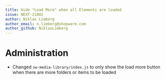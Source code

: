 ```yaml
---
title: Hide "Load More" when all Elements are loaded
issue: NEXT-21802
author: Niklas Limberg
author_email: n.limberg@shopware.com
author_github: NiklasLimberg
---
```

# Administration
* Changed `sw-media-library/index.js` to only show the load more button when there are more folders or items to be loaded
